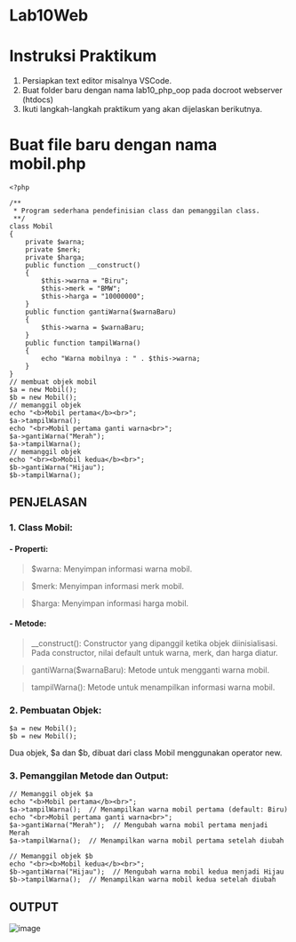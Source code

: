 # Lab10Web

# Instruksi Praktikum
1. Persiapkan text editor misalnya VSCode.
2. Buat folder baru dengan nama lab10_php_oop pada docroot webserver (htdocs)
3. Ikuti langkah-langkah praktikum yang akan dijelaskan berikutnya.

# Buat file baru dengan nama mobil.php

```
<?php

/**
 * Program sederhana pendefinisian class dan pemanggilan class.
 **/
class Mobil
{
    private $warna;
    private $merk;
    private $harga;
    public function __construct()
    {
        $this->warna = "Biru";
        $this->merk = "BMW";
        $this->harga = "10000000";
    }
    public function gantiWarna($warnaBaru)
    {
        $this->warna = $warnaBaru;
    }
    public function tampilWarna()
    {
        echo "Warna mobilnya : " . $this->warna;
    }
}
// membuat objek mobil
$a = new Mobil();
$b = new Mobil();
// memanggil objek
echo "<b>Mobil pertama</b><br>";
$a->tampilWarna();
echo "<br>Mobil pertama ganti warna<br>";
$a->gantiWarna("Merah");
$a->tampilWarna();
// memanggil objek
echo "<br><b>Mobil kedua</b><br>";
$b->gantiWarna("Hijau");
$b->tampilWarna();
```

## PENJELASAN

### 1. Class Mobil:

#### - Properti:
> $warna: Menyimpan informasi warna mobil.

> $merk: Menyimpan informasi merk mobil.

> $harga: Menyimpan informasi harga mobil.

#### - Metode:
> __construct(): Constructor yang dipanggil ketika objek diinisialisasi. Pada constructor, nilai default untuk warna, merk, dan harga diatur.

> gantiWarna($warnaBaru): Metode untuk mengganti warna mobil.

> tampilWarna(): Metode untuk menampilkan informasi warna mobil.

### 2. Pembuatan Objek:

```
$a = new Mobil();
$b = new Mobil();
```
Dua objek, $a dan $b, dibuat dari class Mobil menggunakan operator new.

### 3. Pemanggilan Metode dan Output:

```
// Memanggil objek $a
echo "<b>Mobil pertama</b><br>";
$a->tampilWarna();  // Menampilkan warna mobil pertama (default: Biru)
echo "<br>Mobil pertama ganti warna<br>";
$a->gantiWarna("Merah");  // Mengubah warna mobil pertama menjadi Merah
$a->tampilWarna();  // Menampilkan warna mobil pertama setelah diubah

// Memanggil objek $b
echo "<br><b>Mobil kedua</b><br>";
$b->gantiWarna("Hijau");  // Mengubah warna mobil kedua menjadi Hijau
$b->tampilWarna();  // Menampilkan warna mobil kedua setelah diubah
```

## OUTPUT

![image](https://github.com/Aliyahasmarani/Lab10Web/assets/115197672/895db2ed-fd1e-4b37-89d6-d323d1623b8e)
